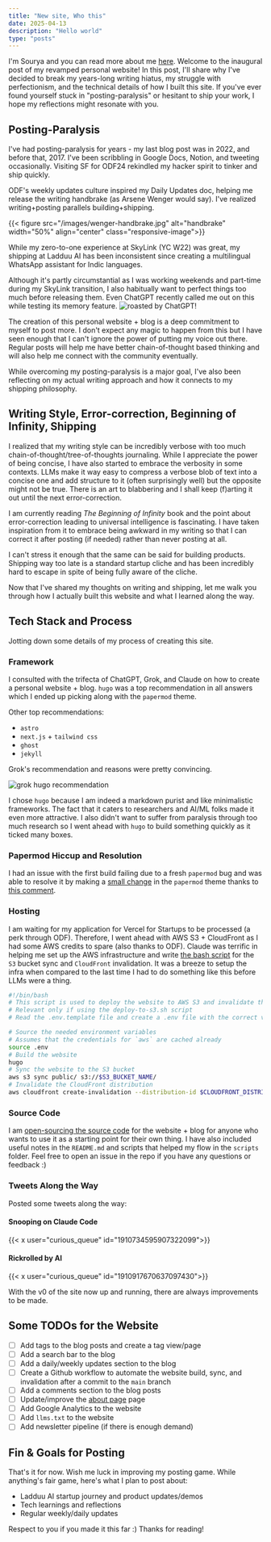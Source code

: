 ```yaml
---
title: "New site, Who this"
date: 2025-04-13
description: "Hello world"
type: "posts"
---
```

I'm Sourya and you can read more about me [here](/about). Welcome to the inaugural post of my revamped personal website! In this post, I'll share why I've decided to break my years-long writing hiatus, my struggle with perfectionism, and the technical details of how I built this site. If you've ever found yourself stuck in "posting-paralysis" or hesitant to ship your work, I hope my reflections might resonate with you.

## Posting-Paralysis
I've had posting-paralysis for years - my last blog post was in 2022, and before that, 2017. I've been scribbling in Google Docs, Notion, and tweeting occasionally. Visiting SF for ODF24 rekindled my hacker spirit to tinker and ship quickly.

ODF's weekly updates culture inspired my Daily Updates doc, helping me release the writing handbrake (as Arsene Wenger would say). I've realized writing+posting parallels building+shipping.

{{< figure src="/images/wenger-handbrake.jpg" alt="handbrake" width="50%" align="center" class="responsive-image">}}

While my zero-to-one experience at SkyLink (YC W22) was great, my shipping at Ladduu AI has been inconsistent since creating a multilingual WhatsApp assistant for Indic languages.

Although it's partly circumstantial as I was working weekends and part-time during my SkyLink transition, I also habitually want to perfect things too much before releasing them. Even ChatGPT recently called me out on this while testing its memory feature.
![roasted by ChatGPT!](/images/chatji-roast-overthink.png)

The creation of this personal website + blog is a deep commitment to myself to post more. I don't expect any magic to happen from this but I have seen enough that I can't ignore the power of putting my voice out there. Regular posts will help me have better chain-of-thought based thinking and will also help me connect with the community eventually.

While overcoming my posting-paralysis is a major goal, I've also been reflecting on my actual writing approach and how it connects to my shipping philosophy.

## Writing Style, Error-correction, Beginning of Infinity, Shipping
I realized that my writing style can be incredibly verbose with too much chain-of-thought/tree-of-thoughts journaling. While I appreciate the power of being concise, I have also started to embrace the verbosity in some contexts. LLMs make it way easy to compress a verbose blob of text into a concise one and add structure to it (often surprisingly well) but the opposite might not be true. There is an art to blabbering and I shall keep (f)arting it out until the next error-correction.

I am currently reading _The Beginning of Infinity_ book and the point about error-correction leading to universal intelligence is fascinating. I have taken inspiration from it to embrace being awkward in my writing so that I can correct it after posting (if needed) rather than never posting at all.

I can't stress it enough that the same can be said for building products. Shipping way too late is a standard startup cliche and has been incredibly hard to escape in spite of being fully aware of the cliche.

Now that I've shared my thoughts on writing and shipping, let me walk you through how I actually built this website and what I learned along the way.

## Tech Stack and Process
Jotting down some details of my process of creating this site.
### Framework
I consulted with the trifecta of ChatGPT, Grok, and Claude on how to create a personal website + blog. `hugo` was a top recommendation in all answers which I ended up picking along with the `papermod` theme. 

Other top recommendations:
- `astro`
- `next.js` + `tailwind css`
- `ghost`
- `jekyll`

Grok's recommendation and reasons were pretty convincing.

![grok hugo recommendation](/images/hugo-recommendation-grok.png)

I chose `hugo` because I am indeed a markdown purist and like minimalistic frameworks. The fact that it caters to researchers and AI/ML folks made it even more attractive. I also didn't want to suffer from paralysis through too much research so I went ahead with `hugo` to build something quickly as it ticked many boxes.

### Papermod Hiccup and Resolution
I had an issue with the first build failing due to a fresh `papermod` bug and was able to resolve it by making a [small change](https://github.com/adityatelange/hugo-PaperMod/commit/7153bb83f5bbe22e1746ec2d7f8e54d566e6ccfb) in the `papermod` theme thanks to [this comment](https://github.com/adityatelange/hugo-PaperMod/issues/1719#issuecomment-2797327929).

### Hosting
I am waiting for my application for Vercel for Startups to be processed (a perk through ODF). Therefore, I went ahead with AWS S3 + CloudFront as I had some AWS credits to spare (also thanks to ODF). Claude was terrific in helping me set up the AWS infrastructure and write [the bash script](https://github.com/ma08/personal_site/blob/1d162d8abc1dd1bf3723814ca166aab9f7aa2c2a/scripts/deploy-to-s3.sh) for the `S3` bucket sync and `CloudFront` invalidation. It was a breeze to setup the infra when compared to the last time I had to do something like this before LLMs were a thing.

```bash
#!/bin/bash
# This script is used to deploy the website to AWS S3 and invalidate the CloudFront distribution
# Relevant only if using the deploy-to-s3.sh script
# Read the .env.template file and create a .env file with the correct values

# Source the needed environment variables
# Assumes that the credentials for `aws` are cached already
source .env
# Build the website
hugo
# Sync the website to the S3 bucket
aws s3 sync public/ s3://$S3_BUCKET_NAME/
# Invalidate the CloudFront distribution
aws cloudfront create-invalidation --distribution-id $CLOUDFRONT_DISTRIBUTION_ID --paths "/*"```
```

### Source Code
I am [open-sourcing the source code](https://github.com/ma08/personal_site) for the website + blog for anyone who wants to use it as a starting point for their own thing. I have also included useful notes in the `README.md` and scripts that helped my flow in the `scripts` folder. Feel free to open an issue in the repo if you have any questions or feedback :)

### Tweets Along the Way
Posted some tweets along the way:
#### Snooping on Claude Code

{{< x user="curious_queue"  id="1910734595907322099">}}

#### Rickrolled by AI

{{< x user="curious_queue"  id="1910917670637097430">}}

With the v0 of the site now up and running, there are always improvements to be made.
## Some TODOs for the Website
- [ ] Add tags to the blog posts and create a tag view/page
- [ ] Add a search bar to the blog
- [ ] Add a daily/weekly updates section to the blog
- [ ] Create a Github workflow to automate the website build, sync, and invalidation after a commit to the `main` branch
- [ ] Add a comments section to the blog posts
- [ ] Update/improve the [about page](/about) page
- [ ] Add Google Analytics to the website
- [ ] Add `llms.txt` to the website
- [ ] Add newsletter pipeline (if there is enough demand)

## Fin & Goals for Posting
That's it for now. Wish me luck in improving my posting game. While anything's fair game, here's what I plan to post about:
- Ladduu AI startup journey and product updates/demos
- Tech learnings and reflections
- Regular weekly/daily updates 

Respect to you if you made it this far :) Thanks for reading!